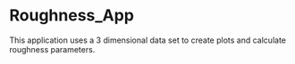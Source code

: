 # Roughness_App
This application uses a 3 dimensional data set to create plots and calculate roughness parameters.  
